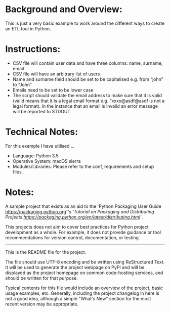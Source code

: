 # Background and Overview:

This is just a very basic example to work around the different ways to create an ETL tool in Python.

# Instructions:

- CSV file will contain user data and have three columns: name, surname, email
- CSV file will have an arbitrary list of users
- Name and surname field should be set to be capitalised e.g. from “john” to “John”
- Emails need to be set to be lower case
- The script should validate the email address to make sure that it is valid (valid means that it is a legal email format e.g. “xxxx@asdf@asdf is not a legal format). In the instance that an email is invalid an error message will be reported to STDOUT

# Technical Notes:

For this example I have utilised ...

- Language: Python 3.5
- Operative System: macOS sierra
- Modules/Libraries: Please refer to the conf, requirements and setup files.

# Notes:

A sample project that exists as an aid to the 'Python Packaging User Guide
<https://packaging.python.org>'_'s 'Tutorial on Packaging and Distributing
Projects <https://packaging.python.org/en/latest/distributing.html>'_.

This projects does not aim to cover best practices for Python project
development as a whole. For example, it does not provide guidance or tool
recommendations for version control, documentation, or testing.

----

This is the README file for the project.

The file should use UTF-8 encoding and be written using ReStructured Text. It
will be used to generate the project webpage on PyPI and will be displayed as
the project homepage on common code-hosting services, and should be written for
that purpose.

Typical contents for this file would include an overview of the project, basic
usage examples, etc. Generally, including the project changelog in here is not
a good idea, although a simple "What's New" section for the most recent version
may be appropriate.